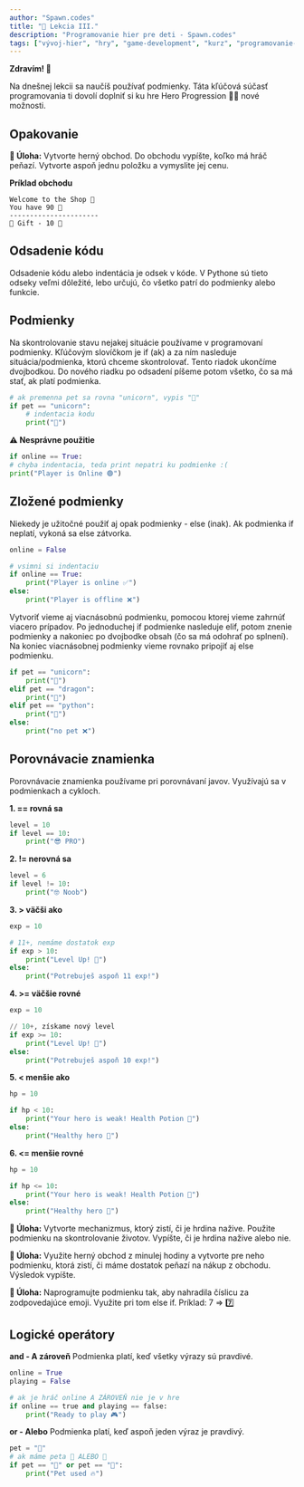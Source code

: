 ```yaml
---
author: "Spawn.codes"
title: "🐍 Lekcia III."
description: "Programovanie hier pre deti - Spawn.codes"
tags: ["vývoj-hier", "hry", "game-development", "kurz", "programovanie-hier", "programovanie-pre-deti"]
---
```


**Zdravím! 👋**

<!--more-->

Na dnešnej lekcii sa naučíš používať <span class="font-semibold text-lg text-slate-800 text-center max-w-sm mx-1 rounded-md px-2 py-1 bg-gradient-to-r from-indigo-200 via-red-200 to-yellow-100 shadow-md shadow-indigo-600">podmienky</span>. Táta kľúčová súčasť programovania ti dovolí doplniť si ku hre <span class="font-semibold text-lg text-slate-800 text-center max-w-sm mx-1 rounded-md px-2 py-1 bg-gradient-to-r from-indigo-200 via-red-200 to-yellow-100 shadow-md shadow-indigo-600">Hero Progression 🧙‍♂️</span> nové možnosti.


## Opakovanie

<span class="font-mono text-slate-400 text-center max-w-sm mx-1 rounded-md px-2 py-1 bg-slate-800">**🔰 Úloha:** Vytvorte herný obchod. Do obchodu vypíšte, koľko má hráč peňazí. Vytvorte aspoň jednu položku a vymyslite jej cenu.</span>

**Príklad obchodu**

```
Welcome to the Shop 👋
You have 90 💸
----------------------
🎁 Gift - 10 💸
```

## Odsadenie kódu
Odsadenie kódu alebo <span class="font-semibold text-lg text-slate-800 text-center max-w-sm mx-1 rounded-md px-2 py-1 bg-gradient-to-r from-indigo-200 via-red-200 to-yellow-100 shadow-md shadow-indigo-600">indentácia</span> je odsek v kóde. V Pythone sú tieto odseky veľmi dôležité, lebo určujú, čo všetko patrí do podmienky alebo funkcie.

## Podmienky
Na skontrolovanie stavu nejakej situácie používame v programovaní podmienky. Kľúčovým slovíčkom je <span class="font-mono text-slate-400 text-center max-w-sm mx-1 rounded-md px-2 py-1 bg-slate-800">if</span> (ak) a za ním nasleduje situácia/podmienka, ktorú chceme skontrolovať. Tento riadok ukončíme dvojbodkou. Do nového riadku po odsadení píšeme potom všetko, čo sa má stať, ak platí podmienka.

```python
# ak premenna pet sa rovna "unicorn", vypis "🦄"
if pet == "unicorn":
    # indentacia kodu
    print("🦄")
```

**⚠️ Nesprávne použitie**
```python
if online == True:
# chyba indentacia, teda print nepatri ku podmienke :(
print("Player is Online 🟢")
```

## Zložené podmienky
Niekedy je užitočné použiť aj opak podmienky - <span class="font-mono text-slate-400 text-center max-w-sm mx-1 rounded-md px-2 py-1 bg-slate-800">else</span> (inak). Ak podmienka if neplatí, vykoná sa else zátvorka.

```python
online = False

# vsimni si indentaciu
if online == True:
    print("Player is online ✅")
else:
    print("Player is offline ❌")
```

Vytvoriť vieme aj <span class="font-semibold text-lg text-slate-800 text-center max-w-sm mx-1 rounded-md px-2 py-1 bg-gradient-to-r from-indigo-200 via-red-200 to-yellow-100 shadow-md shadow-indigo-600">viacnásobnú podmienku</span>, pomocou ktorej vieme zahrnúť viacero prípadov. Po jednoduchej <span class="font-mono text-slate-400 text-center max-w-sm mx-1 rounded-md px-2 py-1 bg-slate-800">if</span> podmienke nasleduje <span class="font-mono text-slate-400 text-center max-w-sm mx-1 rounded-md px-2 py-1 bg-slate-800">elif</span>, potom znenie podmienky a nakoniec po dvojbodke obsah (čo sa má odohrať po splnení). Na koniec viacnásobnej podmienky vieme rovnako pripojiť aj <span class="font-mono text-slate-400 text-center max-w-sm mx-1 rounded-md px-2 py-1 bg-slate-800">else</span> podmienku.

```python
if pet == "unicorn":
    print("🦄")
elif pet == "dragon":
    print("🐲")
elif pet == "python":
    print("🐍")
else:
    print("no pet ❌")
```

## Porovnávacie znamienka
Porovnávacie znamienka používame pri porovnávaní javov. Využívajú sa v podmienkach a
cykloch.

**1. == rovná sa**

```python
level = 10
if level == 10:
    print("😎 PRO")
```

**2. != nerovná sa**

```python
level = 6
if level != 10:
    print("🤓 Noob")
```

**3. > väčši ako**

```python
exp = 10

# 11+, nemáme dostatok exp
if exp > 10:
    print("Level Up! 🎉")
else:
    print("Potrebuješ aspoň 11 exp!")
```

**4. >= väčšie rovné**

```python
exp = 10

// 10+, získame nový level
if exp >= 10:
    print("Level Up! 🎉")
else:
    print("Potrebuješ aspoň 10 exp!")
```

**5. < menšie ako**

```python
hp = 10

if hp < 10:
    print("Your hero is weak! Health Potion 🍯")
else:
    print("Healthy hero 💪")
```

**6. <= menšie rovné**

```python
hp = 10

if hp <= 10:
    print("Your hero is weak! Health Potion 🍯")
else:
    print("Healthy hero 💪")
```

<span class="font-mono text-slate-400 text-center max-w-sm mx-1 rounded-md px-2 py-1 bg-slate-800">**🔰 Úloha:** Vytvorte mechanizmus, ktorý zistí, či je hrdina nažive. Použite podmienku na skontrolovanie životov. Vypíšte, či je hrdina nažive alebo nie.</span>

<span class="font-mono text-slate-400 text-center max-w-sm mx-1 rounded-md px-2 py-1 bg-slate-800">**🔰 Úloha:** Využite herný obchod z minulej hodiny a vytvorte pre neho podmienku, ktorá zistí, či máme dostatok peňazí na nákup z obchodu. Výsledok vypíšte.</span>

<span class="font-mono text-slate-400 text-center max-w-sm mx-1 rounded-md px-2 py-1 bg-slate-800">**🔰 Úloha:** Naprogramujte podmienku tak, aby nahradila číslicu za zodpovedajúce emoji. Využite pri tom else if. Príklad: 7 => 7️⃣</span>

## Logické operátory
**and - A zároveň**
Podmienka platí, keď všetky výrazy sú pravdivé.

```python
online = True
playing = False

# ak je hráč online A ZÁROVEŇ nie je v hre
if online == true and playing == false:
    print("Ready to play 🎮")
```

**or - Alebo**
Podmienka platí, keď aspoň jeden výraz je pravdivý.

```python
pet = "🦊"
# ak máme peta 🐲 ALEBO 🦊
if pet == "🐲" or pet == "🦊":
    print("Pet used 🔥")
```